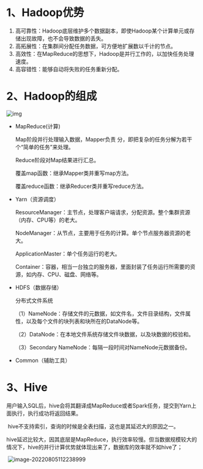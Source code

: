 # 1、Hadoop优势

1. 高可靠性：Hadoop底层维护多个数据副本，即使Hadoop某个计算单元或存储出现故障，也不会导致数据的丢失。
2. 高拓展性：在集群间分配任务数据，可方便地扩展数以千计的节点。
3. 高效性：在MapReduce的思想下，Hadoop是并行工作的，以加快任务处理速度。
4. 高容错性：能够自动将失败的任务重新分配。



# 2、Hadoop的组成

![img](http://images.cnitblog.com/blog/381412/201502/121311236836173.png)

- MapReduce(计算)

  Map阶段并行处理输入数据，Mapper负责 分，即把复杂的任务分解为若干个“简单的任务”来处理。

  Reduce阶段对Map结果进行汇总。

  覆盖map函数：继承Mapper类并重写map方法。

  覆盖reduce函数：继承Reducer类并重写reduce方法。

- Yarn（资源调度）

  ResourceManager：主节点，处理客户端请求，分配资源。整个集群资源（内存、CPU等）的老大。

  NodeManager：从节点，主要用于任务的计算。单个节点服务器资源的老大。

  ApplicationMaster：单个任务运行的老大。

  Container：容器，相当一台独立的服务器，里面封装了任务运行所需要的资源，如内存、CPU、磁盘、网络等。

- HDFS（数据存储）

  分布式文件系统

  （1）NameNode：存储文件的元数据，如文件名，文件目录结构，文件属性，以及每个文件的块列表和块所在的DataNode等。

  （2）DataNode：在本地文件系统存储文件块数据，以及块数据的校验和。

  （3）Secondary NameNode：每隔一段时间对NameNode元数据备份。

- Common（辅助工具）



# 3、Hive

​		用户输入SQL后，hive会将其翻译成MapReduce或者Spark任务，提交到Yarn上面执行，执行成功将返回结果。

​		hive不支持索引，查询的时候是全表扫描，这也是其延迟大的原因之一。

​		hive延迟比较大，因其底层是MapReduce，执行效率较慢。但当数据规模较大的情况下，hive的并行计算优势就体现出来了，数据库的效率就不如hive了；

​		![image-20220805112238999](C:\Users\lirui\AppData\Roaming\Typora\typora-user-images\image-20220805112238999.png)

​		